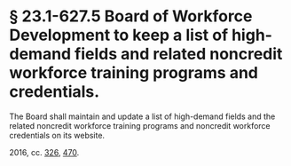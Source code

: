 # § 23.1-627.5 Board of Workforce Development to keep a list of high-demand fields and related noncredit workforce training programs and credentials.

<p>The Board shall maintain and update a list of high-demand fields and the related noncredit workforce training programs and noncredit workforce credentials on its website.</p><p>2016, cc. <a href='http://lis.virginia.gov/cgi-bin/legp604.exe?161+ful+CHAP0326'>326</a>, <a href='http://lis.virginia.gov/cgi-bin/legp604.exe?161+ful+CHAP0470'>470</a>.</p>